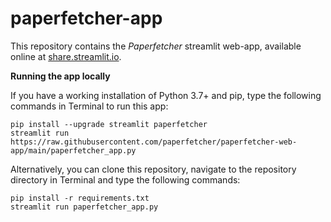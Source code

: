 # paperfetcher-app

This repository contains the *Paperfetcher* streamlit web-app, available online at [share.streamlit.io](https://share.streamlit.io/paperfetcher/paperfetcher-web-app/main/paperfetcher_app.py).

**Running the app locally**

If you have a working installation of Python 3.7+ and pip, type the following commands in Terminal to run this app:

```
pip install --upgrade streamlit paperfetcher
streamlit run https://raw.githubusercontent.com/paperfetcher/paperfetcher-web-app/main/paperfetcher_app.py
```

Alternatively, you can clone this repository, navigate to the repository directory in Terminal and type the following commands:

```
pip install -r requirements.txt
streamlit run paperfetcher_app.py
```

